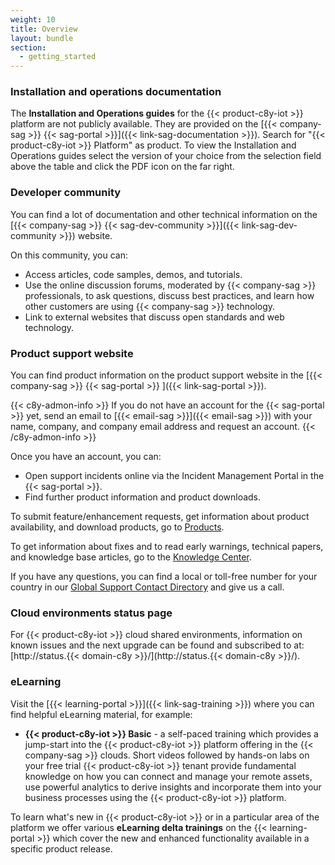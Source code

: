 ```yaml
---
weight: 10
title: Overview
layout: bundle
section:
  - getting_started
---
```


### Installation and operations documentation

The **Installation and Operations guides** for the {{< product-c8y-iot >}} platform are not publicly available. They are provided on the [{{< company-sag >}} {{< sag-portal >}}]({{< link-sag-documentation >}}). Search for "{{< product-c8y-iot >}} Platform" as product. To view the Installation and Operations guides select the version of your choice from the selection field above the table and click the PDF icon on the far right.

### Developer community

You can find a lot of documentation and other technical information on the [{{< company-sag >}} {{< sag-dev-community >}}]({{< link-sag-dev-community >}}) website.

On this community, you can:

* Access articles, code samples, demos, and tutorials.
* Use the online discussion forums, moderated by {{< company-sag >}} professionals, to ask questions, discuss best practices, and learn how other customers are using {{< company-sag >}} technology.
* Link to external websites that discuss open standards and web technology.


### Product support website

You can find product information on the product support website in the [{{< company-sag >}} {{< sag-portal >}} ]({{< link-sag-portal >}}).

{{< c8y-admon-info >}}
If you do not have an account for the {{< sag-portal >}} yet, send an email to [{{< email-sag >}}]({{< email-sag >}}) with your name, company, and company email address and request an account.
{{< /c8y-admon-info >}}

Once you have an account, you can:

* Open support incidents online via the Incident Management Portal in the {{< sag-portal >}}.
* Find further product information and product downloads.

To submit feature/enhancement requests, get information about product availability, and download products, go to [Products](https://empower.softwareag.com/Products/default.aspx?).

To get information about fixes and to read early warnings, technical papers, and knowledge base articles, go to the [Knowledge Center](https://empower.softwareag.com/KnowledgeCenter/default.aspx?).

If you have any questions, you can find a local or toll-free number for your country in our [Global Support Contact Directory](https://empower.softwareag.com/public_directory.aspx) and give us a call.

### Cloud environments status page

For {{< product-c8y-iot >}} cloud shared environments, information on known issues and the next upgrade can be found and subscribed to at: [http://status.{{< domain-c8y >}}/](http://status.{{< domain-c8y >}}/).

### eLearning

Visit the [{{< learning-portal >}}]({{< link-sag-training >}}) where you can find helpful eLearning material, for example:

- **{{< product-c8y-iot >}} Basic** - a self-paced training which provides a jump-start into the {{< product-c8y-iot >}} platform offering in the {{< company-sag >}} clouds. Short videos followed by hands-on labs on your free trial {{< product-c8y-iot >}} tenant provide fundamental knowledge on how you can connect and manage your remote assets, use powerful analytics to derive insights and incorporate them into your business processes using the {{< product-c8y-iot >}} platform.

To learn what's new in {{< product-c8y-iot >}} or in a particular area of the platform we offer various **eLearning delta trainings** on the {{< learning-portal >}} which cover the new and enhanced functionality available in a specific product release.
